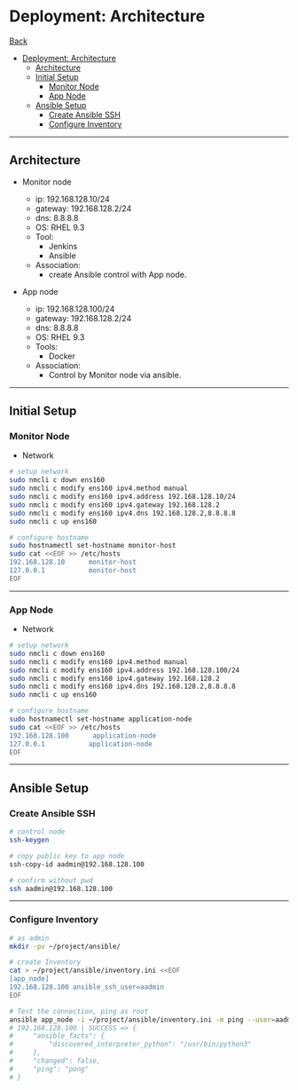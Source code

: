 # Deployment: Architecture

[Back](../../../README.md)

- [Deployment: Architecture](#deployment-architecture)
  - [Architecture](#architecture)
  - [Initial Setup](#initial-setup)
    - [Monitor Node](#monitor-node)
    - [App Node](#app-node)
  - [Ansible Setup](#ansible-setup)
    - [Create Ansible SSH](#create-ansible-ssh)
    - [Configure Inventory](#configure-inventory)

---

## Architecture

- Monitor node

  - ip: 192.168.128.10/24
  - gateway: 192.168.128.2/24
  - dns: 8.8.8.8
  - OS: RHEL 9.3
  - Tool:
    - Jenkins
    - Ansible
  - Association:
    - create Ansible control with App node.

- App node
  - ip: 192.168.128.100/24
  - gateway: 192.168.128.2/24
  - dns: 8.8.8.8
  - OS: RHEL 9.3
  - Tools:
    - Docker
  - Association:
    - Control by Monitor node via ansible.

---

## Initial Setup

### Monitor Node

- Network

```sh
# setup network
sudo nmcli c down ens160
sudo nmcli c modify ens160 ipv4.method manual
sudo nmcli c modify ens160 ipv4.address 192.168.128.10/24
sudo nmcli c modify ens160 ipv4.gateway 192.168.128.2
sudo nmcli c modify ens160 ipv4.dns 192.168.128.2,8.8.8.8
sudo nmcli c up ens160

# configure hostname
sudo hostnamectl set-hostname monitor-host
sudo cat <<EOF >> /etc/hosts
192.168.128.10      monitor-host
127.0.0.1           monitor-host
EOF
```

---

### App Node

- Network

```sh
# setup network
sudo nmcli c down ens160
sudo nmcli c modify ens160 ipv4.method manual
sudo nmcli c modify ens160 ipv4.address 192.168.128.100/24
sudo nmcli c modify ens160 ipv4.gateway 192.168.128.2
sudo nmcli c modify ens160 ipv4.dns 192.168.128.2,8.8.8.8
sudo nmcli c up ens160

# configure hostname
sudo hostnamectl set-hostname application-node
sudo cat <<EOF >> /etc/hosts
192.168.128.100      application-node
127.0.0.1           application-node
EOF
```

---


## Ansible Setup

### Create Ansible SSH

```sh
# control node
ssh-keygen

# copy public key to app node
ssh-copy-id aadmin@192.168.128.100

# confirm without pwd
ssh aadmin@192.168.128.100
```

---

### Configure Inventory

```sh
# as admin
mkdir -pv ~/project/ansible/

# create Inventory
cat > ~/project/ansible/inventory.ini <<EOF
[app_node]
192.168.128.100 ansible_ssh_user=aadmin
EOF

# Test the connection, ping as root
ansible app_node -i ~/project/ansible/inventory.ini -m ping --user=aadmin
# 192.168.128.100 | SUCCESS => {
#     "ansible_facts": {
#         "discovered_interpreter_python": "/usr/bin/python3"
#     },
#     "changed": false,
#     "ping": "pong"
# }
```
